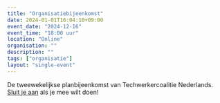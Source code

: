```yaml
---
title: "Organisatiebijeenkomst"
date: 2024-01-01T16:04:10+09:00
event_date: "2024-12-16"
event_time: "18:00 uur"
location: "Online"
organisation: ""
description: ""
tags: ["organisatie"]
layout: "single-event"
---
```


De tweewekelijkse planbijeenkomst van Techwerkercoalitie Nederlands. [Sluit je aan](/join) als je mee wilt doen!
